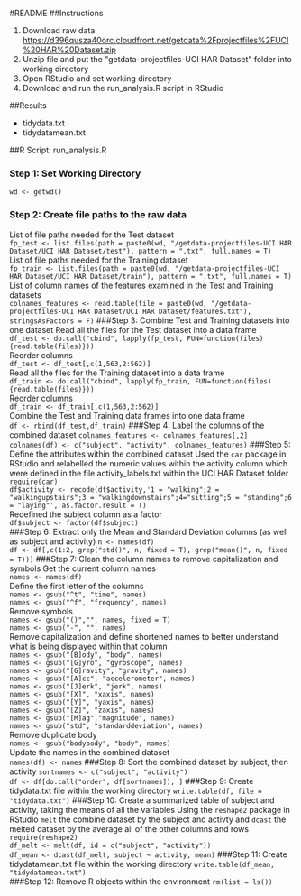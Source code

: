 #README
##Instructions
1.	Download raw data  
	<https://d396qusza40orc.cloudfront.net/getdata%2Fprojectfiles%2FUCI%20HAR%20Dataset.zip>
2.	Unzip file and put the "getdata-projectfiles-UCI HAR Dataset" folder into working directory
3.	Open RStudio and set working directory
4.	Download and run the run_analysis.R script in RStudio  

##Results
* tidydata.txt
* tidydatamean.txt

##R Script: run_analysis.R
### Step 1: Set Working Directory
`wd <- getwd()`
### Step 2: Create file paths to the raw data
List of file paths needed for the Test dataset   
`fp_test <- list.files(path = paste0(wd, "/getdata-projectfiles-UCI HAR Dataset/UCI HAR Dataset/test"), pattern = ".txt", full.names = T)`  
List of file paths needed for the Training dataset  
`fp_train <- list.files(path = paste0(wd, "/getdata-projectfiles-UCI HAR Dataset/UCI HAR Dataset/train"), pattern = ".txt", full.names = T)`  
List of column names of the features examined in the Test and Training datasets  
`colnames_features <- read.table(file = paste0(wd, "/getdata-projectfiles-UCI HAR Dataset/UCI HAR Dataset/features.txt"), stringsAsFactors = F)`
###Step 3: Combine Test and Training datasets into one dataset
Read all the files for the Test dataset into a data frame  
`df_test <- do.call("cbind", lapply(fp_test, FUN=function(files){read.table(files)}))`  
Reorder columns  
`df_test <- df_test[,c(1,563,2:562)]`  
Read all the files for the Training dataset into a data frame  
`df_train <- do.call("cbind", lapply(fp_train, FUN=function(files){read.table(files)}))`  
Reorder columns  
`df_train <- df_train[,c(1,563,2:562)]`  
Combine the Test and Training data frames into one data frame  
`df <- rbind(df_test,df_train)`
###Step 4: Label the columns of the combined dataset
`colnames_features <- colnames_features[,2]`  
`colnames(df) <- c("subject", "activity", colnames_features)`
###Step 5: Define the attributes within the combined dataset
Used the `car` package in RStudio and relabelled the numeric values within the activity column which were defined in the file activity_labels.txt within the UCI HAR Dataset folder  
`require(car)`  
`df$activity <- recode(df$activity,'1 = "walking";2 = "walkingupstairs";3 = "walkingdownstairs";4="sitting";5 = "standing";6 = "laying"', as.factor.result = T)`  
Redefined the subject column as a factor  
`df$subject <- factor(df$subject)`  
###Step 6: Extract only the Mean and Standard Deviation columns (as well as subject and activity)
`n <- names(df)`  
`df <- df[,c(1:2, grep("std()", n, fixed = T), grep("mean()", n, fixed = T))]`
###Step 7: Clean the column names to remove capitalization and symbols
Get the current column names  
`names <- names(df)`  
Define the first letter of the columns  
`names <- gsub("^t", "time", names)`  
`names <- gsub("^f", "frequency", names)`  
Remove symbols  
`names <- gsub("()","", names, fixed = T)`  
`names <- gsub("-", "", names)`  
Remove capitalization and define shortened names to better understand what is being displayed within that column  
`names <- gsub("[B]ody", "body", names)`  
`names <- gsub("[G]yro", "gyroscope", names)`  
`names <- gsub("[G]ravity", "gravity", names)`  
`names <- gsub("[A]cc", "accelerometer", names)`  
`names <- gsub("[J]erk", "jerk", names)`  
`names <- gsub("[X]", "xaxis", names)`  
`names <- gsub("[Y]", "yaxis", names)`  
`names <- gsub("[Z]", "zaxis", names)`  
`names <- gsub("[M]ag","magnitude", names)`  
`names <- gsub("std", "standarddeviation", names)`  
Remove duplicate body  
`names <- gsub("bodybody", "body", names)`  
Update the names in the combined dataset  
`names(df) <- names`
###Step 8: Sort the combined dataset by subject, then activity
`sortnames <- c("subject", "activity")`  
`df <- df[do.call("order", df[sortnames]), ]`
###Step 9: Create tidydata.txt file within the working directory
`write.table(df, file = "tidydata.txt")`
###Step 10: Create a summarized table of subject and activity, taking the means of all the variables 
Using the `reshape2` package in RStudio `melt` the combine dataset by the subject and activty and `dcast` the melted dataset by the average all of the other columns and rows  
`require(reshape2)`  
`df_melt <- melt(df, id = c("subject", "activity"))`  
`df_mean <- dcast(df_melt, subject ~ activity, mean)`
###Step 11: Create tidydatamean.txt file within the working directory
`write.table(df_mean, "tidydatamean.txt")`  
###Step 12: Remove R objects within the environment
`rm(list = ls())`
